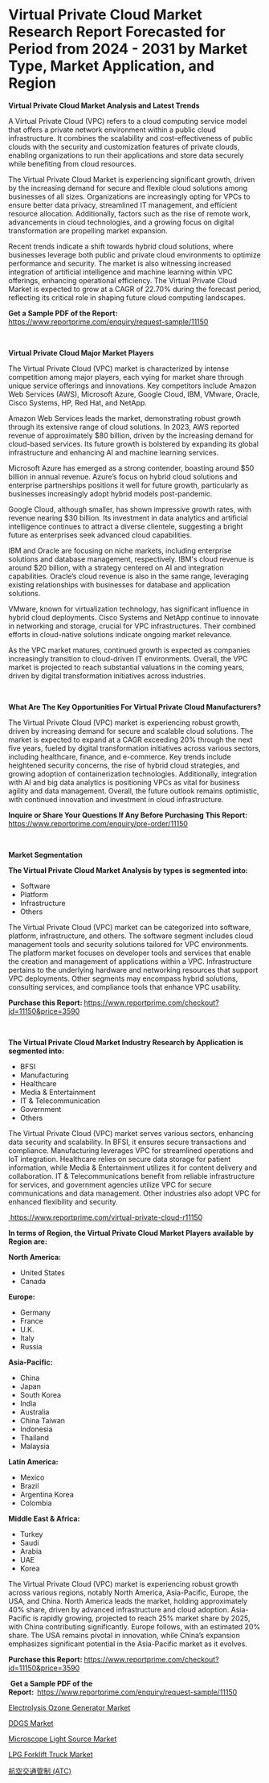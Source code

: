 <p><h1>Virtual Private Cloud Market Research Report Forecasted for Period from 2024 -  2031 by Market Type, Market Application, and Region</h1></p><p><strong>Virtual Private Cloud Market Analysis and Latest Trends</strong></p>
<p><p>A Virtual Private Cloud (VPC) refers to a cloud computing service model that offers a private network environment within a public cloud infrastructure. It combines the scalability and cost-effectiveness of public clouds with the security and customization features of private clouds, enabling organizations to run their applications and store data securely while benefiting from cloud resources. </p><p>The Virtual Private Cloud Market is experiencing significant growth, driven by the increasing demand for secure and flexible cloud solutions among businesses of all sizes. Organizations are increasingly opting for VPCs to ensure better data privacy, streamlined IT management, and efficient resource allocation. Additionally, factors such as the rise of remote work, advancements in cloud technologies, and a growing focus on digital transformation are propelling market expansion. </p><p>Recent trends indicate a shift towards hybrid cloud solutions, where businesses leverage both public and private cloud environments to optimize performance and security. The market is also witnessing increased integration of artificial intelligence and machine learning within VPC offerings, enhancing operational efficiency. The Virtual Private Cloud Market is expected to grow at a CAGR of 22.70% during the forecast period, reflecting its critical role in shaping future cloud computing landscapes.</p></p>
<p><strong>Get a Sample PDF of the Report:&nbsp;</strong> <a href="https://www.reportprime.com/enquiry/request-sample/11150">https://www.reportprime.com/enquiry/request-sample/11150</a></p>
<p>&nbsp;</p>
<p><strong>Virtual Private Cloud Major Market Players</strong></p>
<p><p>The Virtual Private Cloud (VPC) market is characterized by intense competition among major players, each vying for market share through unique service offerings and innovations. Key competitors include Amazon Web Services (AWS), Microsoft Azure, Google Cloud, IBM, VMware, Oracle, Cisco Systems, HP, Red Hat, and NetApp.</p><p>Amazon Web Services leads the market, demonstrating robust growth through its extensive range of cloud solutions. In 2023, AWS reported revenue of approximately $80 billion, driven by the increasing demand for cloud-based services. Its future growth is bolstered by expanding its global infrastructure and enhancing AI and machine learning services.</p><p>Microsoft Azure has emerged as a strong contender, boasting around $50 billion in annual revenue. Azure’s focus on hybrid cloud solutions and enterprise partnerships positions it well for future growth, particularly as businesses increasingly adopt hybrid models post-pandemic.</p><p>Google Cloud, although smaller, has shown impressive growth rates, with revenue nearing $30 billion. Its investment in data analytics and artificial intelligence continues to attract a diverse clientele, suggesting a bright future as enterprises seek advanced cloud capabilities.</p><p>IBM and Oracle are focusing on niche markets, including enterprise solutions and database management, respectively. IBM's cloud revenue is around $20 billion, with a strategy centered on AI and integration capabilities. Oracle’s cloud revenue is also in the same range, leveraging existing relationships with businesses for database and application solutions.</p><p>VMware, known for virtualization technology, has significant influence in hybrid cloud deployments. Cisco Systems and NetApp continue to innovate in networking and storage, crucial for VPC infrastructures. Their combined efforts in cloud-native solutions indicate ongoing market relevance.</p><p>As the VPC market matures, continued growth is expected as companies increasingly transition to cloud-driven IT environments. Overall, the VPC market is projected to reach substantial valuations in the coming years, driven by digital transformation initiatives across industries.</p></p>
<p>&nbsp;</p>
<p><strong>What Are The Key Opportunities For Virtual Private Cloud Manufacturers?</strong></p>
<p><p>The Virtual Private Cloud (VPC) market is experiencing robust growth, driven by increasing demand for secure and scalable cloud solutions. The market is expected to expand at a CAGR exceeding 20% through the next five years, fueled by digital transformation initiatives across various sectors, including healthcare, finance, and e-commerce. Key trends include heightened security concerns, the rise of hybrid cloud strategies, and growing adoption of containerization technologies. Additionally, integration with AI and big data analytics is positioning VPCs as vital for business agility and data management. Overall, the future outlook remains optimistic, with continued innovation and investment in cloud infrastructure.</p></p>
<p><strong>Inquire or Share Your Questions If Any Before Purchasing This Report:</strong> <a href="https://www.reportprime.com/enquiry/pre-order/11150">https://www.reportprime.com/enquiry/pre-order/11150</a></p>
<p>&nbsp;</p>
<p><strong>Market Segmentation</strong></p>
<p><strong>The Virtual Private Cloud Market Analysis by types is segmented into:</strong></p>
<p><ul><li>Software</li><li>Platform</li><li>Infrastructure</li><li>Others</li></ul></p>
<p><p>The Virtual Private Cloud (VPC) market can be categorized into software, platform, infrastructure, and others. The software segment includes cloud management tools and security solutions tailored for VPC environments. The platform market focuses on developer tools and services that enable the creation and management of applications within a VPC. Infrastructure pertains to the underlying hardware and networking resources that support VPC deployments. Other segments may encompass hybrid solutions, consulting services, and compliance tools that enhance VPC usability.</p></p>
<p><strong>Purchase this Report:&nbsp;</strong><a href="https://www.reportprime.com/checkout?id=11150&price=3590">https://www.reportprime.com/checkout?id=11150&price=3590</a></p>
<p>&nbsp;</p>
<p><strong>The Virtual Private Cloud Market Industry Research by Application is segmented into:</strong></p>
<p><ul><li>BFSI</li><li>Manufacturing</li><li>Healthcare</li><li>Media & Entertainment</li><li>IT & Telecommunication</li><li>Government</li><li>Others</li></ul></p>
<p><p>The Virtual Private Cloud (VPC) market serves various sectors, enhancing data security and scalability. In BFSI, it ensures secure transactions and compliance. Manufacturing leverages VPC for streamlined operations and IoT integration. Healthcare relies on secure data storage for patient information, while Media & Entertainment utilizes it for content delivery and collaboration. IT & Telecommunications benefit from reliable infrastructure for services, and government agencies utilize VPC for secure communications and data management. Other industries also adopt VPC for enhanced flexibility and security.</p></p>
<p><a href="https://www.reportprime.com/virtual-private-cloud-r11150">&nbsp;https://www.reportprime.com/virtual-private-cloud-r11150</a></p>
<p><strong>In terms of Region, the Virtual Private Cloud Market Players available by Region are:</strong></p>
<p>
    <p> <strong> North America: </strong>
        <ul>
            <li>United States</li>
            <li>Canada</li>
        </ul>
        </p> 
    <p> <strong> Europe: </strong>
        <ul>
            <li>Germany</li>
            <li>France</li>
            <li>U.K.</li>
            <li>Italy</li>
            <li>Russia</li>
        </ul>
        </p> 
    <p> <strong> Asia-Pacific: </strong>
        <ul>
            <li>China</li>
            <li>Japan</li>
            <li>South Korea</li>
            <li>India</li>
            <li>Australia</li>
            <li>China Taiwan</li>
            <li>Indonesia</li>
            <li>Thailand</li>
            <li>Malaysia</li>
        </ul>
        </p> 
    <p> <strong> Latin America: </strong>
        <ul>
            <li>Mexico</li>
            <li>Brazil</li>
            <li>Argentina Korea</li>
            <li>Colombia</li>
        </ul>
        </p> 
    <p> <strong> Middle East & Africa: </strong>
        <ul>
            <li>Turkey</li>
            <li>Saudi</li>
            <li>Arabia</li>
            <li>UAE</li>
            <li>Korea</li>
        </ul>
    </p>
    </p>
<p><p>The Virtual Private Cloud (VPC) market is experiencing robust growth across various regions, notably North America, Asia-Pacific, Europe, the USA, and China. North America leads the market, holding approximately 40% share, driven by advanced infrastructure and cloud adoption. Asia-Pacific is rapidly growing, projected to reach 25% market share by 2025, with China contributing significantly. Europe follows, with an estimated 20% share. The USA remains pivotal in innovation, while China’s expansion emphasizes significant potential in the Asia-Pacific market as it evolves.</p></p>
<p><strong>Purchase this Report: </strong><a href="https://www.reportprime.com/checkout?id=11150&price=3590">https://www.reportprime.com/checkout?id=11150&price=3590</a></p>
<p>&nbsp;<strong>Get a Sample PDF of the Report:&nbsp;&nbsp;</strong><a href="https://www.reportprime.com/enquiry/request-sample/11150">https://www.reportprime.com/enquiry/request-sample/11150</a></p>
<p><strong></strong></p>
<p><p><a href="https://www.linkedin.com/pulse/future-innovation-global-electrolysis-ozone-generator-j9wyf?trackingId=ibal6qTfRrG%2FG1XjOTfCPQ%3D%3D">Electrolysis Ozone Generator Market</a></p><p><a href="https://medium.com/@lynnullrich1993/the-ddgs-market-insights-report-offers-an-in-depth-and-thorough-analysis-of-the-market-covering-4a18177c421f">DDGS Market</a></p><p><a href="https://github.com/Annahawkins697/Market-Research-Report-List-1/blob/main/microscope-light-source-market.md">Microscope Light Source Market</a></p><p><a href="https://issuu.com/reportprime-2/docs/lpg-forklift-truck-market-size-2030_c3d137bbe40822">LPG Forklift Truck Market</a></p><p><a href="https://medium.com/@coleensxrkkn/air-traffic-control-atc-market-%E3%81%AF-%E3%82%B3%E3%82%B9%E3%83%88%E7%AE%A1%E7%90%86%E3%81%A8%E5%8A%B9%E7%8E%87%E5%90%91%E4%B8%8A%E3%82%92%E5%84%AA%E5%85%88%E3%81%97%E3%81%BE%E3%81%99-%E3%81%95%E3%82%89%E3%81%AB-%E5%A0%B1%E5%91%8A%E6%9B%B8%E3%81%AF%E5%B8%82%E5%A0%B4%E3%81%AE%E9%9C%80%E8%A6%81%E9%9D%A2%E3%81%A8%E4%BE%9B%E7%B5%A6%E9%9D%A2%E3%81%AE%E4%B8%A1%E6%96%B9%E3%82%92%E3%82%AB%E3%83%90%E3%83%BC%E3%81%97%E3%81%A6%E3%81%84%E3%81%BE%E3%81%99-air-traffic-efdfa40ff647">航空交通管制 (ATC)</a></p></p>